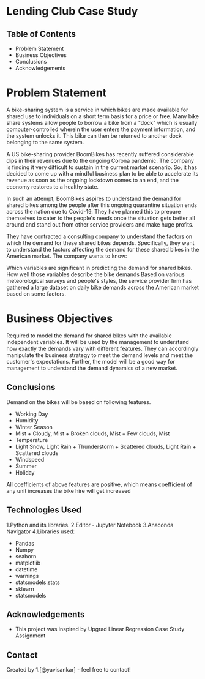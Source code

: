 # Lending Club Case Study

## Table of Contents
* Problem Statement
* Business Objectives
* Conclusions
* Acknowledgements

# Problem Statement
A bike-sharing system is a service in which bikes are made available for shared use to individuals on a short term basis for a price or free. Many bike share systems allow people to borrow a bike from a "dock" which is usually computer-controlled wherein the user enters the payment information, and the system unlocks it. This bike can then be returned to another dock belonging to the same system.

A US bike-sharing provider BoomBikes has recently suffered considerable dips in their revenues due to the ongoing Corona pandemic. The company is finding it very difficult to sustain in the current market scenario. So, it has decided to come up with a mindful business plan to be able to accelerate its revenue as soon as the ongoing lockdown comes to an end, and the economy restores to a healthy state.

In such an attempt, BoomBikes aspires to understand the demand for shared bikes among the people after this ongoing quarantine situation ends across the nation due to Covid-19. They have planned this to prepare themselves to cater to the people's needs once the situation gets better all around and stand out from other service providers and make huge profits.

They have contracted a consulting company to understand the factors on which the demand for these shared bikes depends. Specifically, they want to understand the factors affecting the demand for these shared bikes in the American market. The company wants to know:

Which variables are significant in predicting the demand for shared bikes. How well those variables describe the bike demands Based on various meteorological surveys and people's styles, the service provider firm has gathered a large dataset on daily bike demands across the American market based on some factors.

# Business Objectives
Required to model the demand for shared bikes with the available independent variables. It will be used by the management to understand how exactly the demands vary with different features. They can accordingly manipulate the business strategy to meet the demand levels and meet the customer's expectations. Further, the model will be a good way for management to understand the demand dynamics of a new market.

## Conclusions

Demand on the bikes will be based on following features. 
- Working Day
- Humidity
- Winter Season
- Mist + Cloudy, Mist + Broken clouds, Mist + Few clouds, Mist
- Temperature
- Light Snow, Light Rain + Thunderstorm + Scattered clouds, Light Rain + Scattered clouds
- Windspeed
- Summer
- Holiday

All coefficients of above features are positive, which means coefficient of any unit increases the bike hire will get increased

## Technologies Used
1.Python and its libraries. 
2.Editor - Jupyter Notebook
3.Anaconda Navigator
4.Libraries used:
- Pandas  
- Numpy  
- seaborn 
- matplotlib 
- datetime 
- warnings 
- statsmodels.stats
- sklearn
- statsmodels


<!-- As the libraries versions keep on changing, it is recommended to mention the version of library used in this project -->

## Acknowledgements

- This project was inspired by Upgrad Linear Regression Case Study Assignment


## Contact
Created by 1.[@yavisankar]  - feel free to contact!


